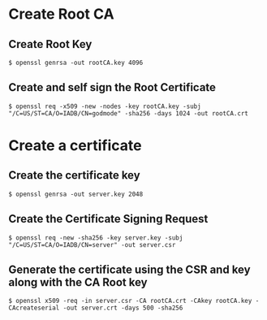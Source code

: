 # Create Root CA
## Create Root Key
```shell
$ openssl genrsa -out rootCA.key 4096
```

## Create and self sign the Root Certificate
```shell
$ openssl req -x509 -new -nodes -key rootCA.key -subj "/C=US/ST=CA/O=IADB/CN=godmode" -sha256 -days 1024 -out rootCA.crt
```

# Create a certificate
## Create the certificate key
```shell
$ openssl genrsa -out server.key 2048
```

## Create the Certificate Signing Request
```shell
$ openssl req -new -sha256 -key server.key -subj "/C=US/ST=CA/O=IADB/CN=server" -out server.csr
```

## Generate the certificate using the CSR and key along with the CA Root key
```shell
$ openssl x509 -req -in server.csr -CA rootCA.crt -CAkey rootCA.key -CAcreateserial -out server.crt -days 500 -sha256
```
